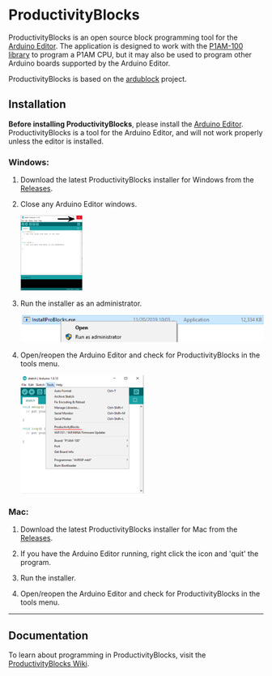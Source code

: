# ProductivityBlocks

ProductivityBlocks is an open source block programming tool for the [Arduino Editor](http://www.arduino.cc/en/Main/Software). The application is designed to work with the [P1AM-100 library](https://github.com/facts-engineering/P1AM) to program a P1AM CPU, but it may also be used to program other Arduino boards supported by the Arduino Editor.

ProductivityBlocks is based on the [ardublock](https://github.com/taweili/ardublock) project.
## Installation
**Before installing ProductivityBlocks**, please install the [Arduino Editor](https://www.arduino.cc/en/Main/Software).
ProductivityBlocks is a tool for the Arduino Editor, and will not work properly unless the editor is installed.

### Windows:

1. Download the latest ProductivityBlocks installer for Windows from the [Releases](https://github.com/adcpblocks/ProductivityBlocks/releases).
2. Close any Arduino Editor windows.

    ![](images/closearduino.png)

3. Run the installer as an administrator.

    ![](images/runasadmin.png)

3. Open/reopen the Arduino Editor and check for ProductivityBlocks in the tools menu.

    ![](images/selectproductivityblocks.png)

### Mac:

1. Download the latest ProductivityBlocks installer for Mac from the [Releases](https://github.com/adcpblocks/ProductivityBlocks/releases).

2. If you have the Arduino Editor running, right click the icon and 'quit' the program.

3. Run the installer.

4. Open/reopen the Arduino Editor and check for ProductivityBlocks in the tools menu.

----
## Documentation
To learn about programming in ProductivityBlocks, visit the [ProductivityBlocks Wiki](https://github.com/AutomationDirect/ProductivityBlocks/wiki).
